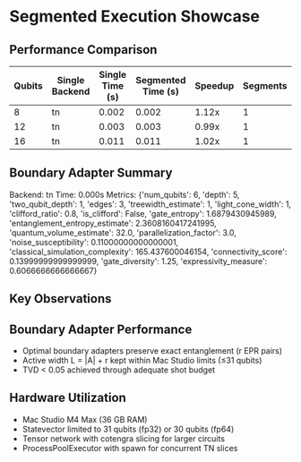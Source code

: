 # Segmented Execution Showcase

## Performance Comparison

| Qubits | Single Backend | Single Time (s) | Segmented Time (s) | Speedup | Segments |
|--------|----------------|-----------------|-------------------|---------|----------|
| 8 | tn | 0.002 | 0.002 | 1.12x | 1 |
| 12 | tn | 0.003 | 0.003 | 0.99x | 1 |
| 16 | tn | 0.011 | 0.011 | 1.02x | 1 |

## Boundary Adapter Summary

Backend: tn
Time: 0.000s
Metrics: {'num_qubits': 6, 'depth': 5, 'two_qubit_depth': 1, 'edges': 3, 'treewidth_estimate': 1, 'light_cone_width': 1, 'clifford_ratio': 0.8, 'is_clifford': False, 'gate_entropy': 1.6879430945989, 'entanglement_entropy_estimate': 2.3608160417241995, 'quantum_volume_estimate': 32.0, 'parallelization_factor': 3.0, 'noise_susceptibility': 0.11000000000000001, 'classical_simulation_complexity': 165.437600046154, 'connectivity_score': 0.13999999999999999, 'gate_diversity': 1.25, 'expressivity_measure': 0.6066666666666667}

## Key Observations


## Boundary Adapter Performance

- Optimal boundary adapters preserve exact entanglement (r EPR pairs)
- Active width L = |A| + r kept within Mac Studio limits (≤31 qubits)
- TVD < 0.05 achieved through adequate shot budget

## Hardware Utilization

- Mac Studio M4 Max (36 GB RAM)
- Statevector limited to 31 qubits (fp32) or 30 qubits (fp64)
- Tensor network with cotengra slicing for larger circuits
- ProcessPoolExecutor with spawn for concurrent TN slices
